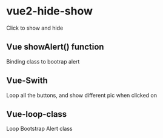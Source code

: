 # vue2-hide-show

Click to show and hide 

## Vue showAlert() function

Binding class to bootrap alert

## Vue-Swith

Loop all the buttons, and show different pic when clicked on

## Vue-loop-class

Loop Bootstrap Alert class
